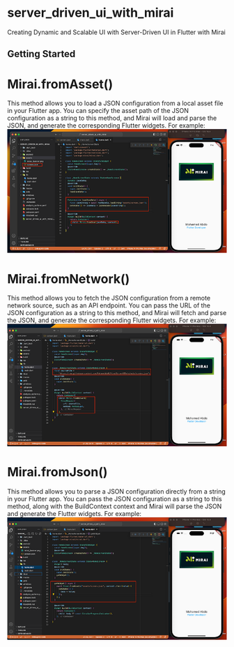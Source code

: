 # server_driven_ui_with_mirai

Creating Dynamic and Scalable UI with Server-Driven UI in Flutter with Mirai

## Getting Started



# Mirai.fromAsset()

This method allows you to load a JSON configuration from a local asset file in your Flutter app. You can specify the asset path of the JSON configuration as a string to this method, and Mirai will load and parse the JSON, and generate the corresponding Flutter widgets. For example:
![](ScreenShot/fromjson.png)



# Mirai.fromNetwork()

This method allows you to fetch the JSON configuration from a remote network source, such as an API endpoint. You can pass the URL of the JSON configuration as a string to this method, and Mirai will fetch and parse the JSON, and generate the corresponding Flutter widgets. For example:
![](ScreenShot/fromnetwork.png)


# Mirai.fromJson()

This method allows you to parse a JSON configuration directly from a string in your Flutter app. You can pass the JSON configuration as a string to this method, along with the BuildContext context and Mirai will parse the JSON and generate the Flutter widgets. For example:
![](ScreenShot/fromasset.png)

